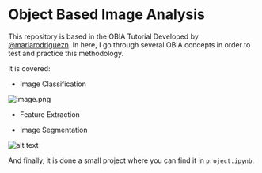 # Object Based Image Analysis 

This repository is based in the OBIA Tutorial Developed by [@mariarodriguezn](https://github.com/mariarodriguezn/obia_tutorials/tree/main). In here, I go through several OBIA concepts in order to test and practice this methodology. 

It is covered: 

- Image Classification

![image.png](attachment:image.png)

- Feature Extraction

- Image Segmentation

![alt text](image.png)

And finally, it is done a small project where you can find it in `project.ipynb`.